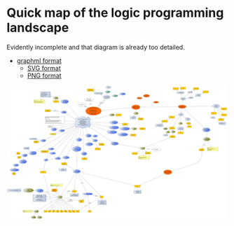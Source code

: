 # Quick map of the logic programming landscape

Evidently incomplete and that diagram is already too detailed.

- [graphml format](quick_map_of_lp_landscape.graphml)
   - [SVG format](quick_map_of_lp_landscape.svg)
   - [PNG format](quick_map_of_lp_landscape.png)

![Quick map of the Logic Programming landscape](quick_map_of_lp_landscape.svg)

